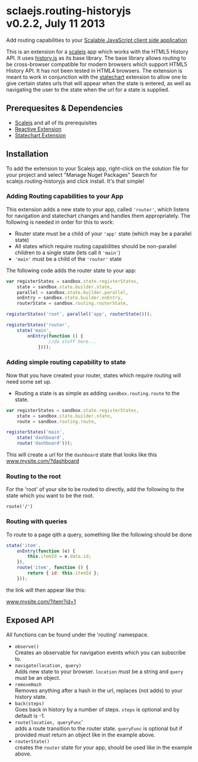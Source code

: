 sclaejs.routing-historyjs <br/> v0.2.2, July 11 2013
==================
Add routing capabilities to your [Scalable JavaScript client side application](https://github.com/lisovin/scalejs)

This is an extension for a [scalejs](https://github.com/lisovin/scalejs) app which works with the HTML5 History API.
It uses [history.js](https://github.com/browserstate/history.js) as its base library. The base library allows routing
to be cross-browser compatible for modern browsers which support HTML5 History API. It has not been tested in HTML4 browsers.
The extension is meant to work in conjunction with the [statechart](https://github.com/lisovin/scalejs.statechart-scion) 
extension to allow one to give certain states urls that will appear when the state is entered, as well as navigating
the user to the state when the url for a state is supplied.

## Prerequesites & Dependencies  

- [Scalejs](https://github.com/lisovin/scalejs) and all of its prerequisites 
- [Reactive Extension](https://github.com/lisovin/scalejs.reactive) 
- [Statechart Extension](https://github.com/lisovin/scalejs.statechart-scion) 

## Installation

To add the extension to your Scalejs app, right-click on the solution file for your project and select "Manage Nuget Packages"
Search for scalejs.routing-historyjs and click install. It's that simple!

### Adding Routing capabilities to your App

This extension adds a new state to your app, called `'router'`, which listens for navigation and statechart changes and handles them appropriately.
The following is needed in order for this to work:

- Router state must be a child of your `'app'` state (which may be a parallel state)
- All states which require routing capabilities should be non-parallel children to a single state (lets call it `'main'`)
- `'main'` must be a child of the `'router'` state

The following code adds the router state to your app:

``` javascript
var registerStates = sandbox.state.registerStates,
    state = sandbox.state.builder.state,
    parallel = sandbox.state.builder.parallel,
    onEntry = sandbox.state.builder.onEntry,
    routerState = sandbox.routing.routerState,

registerStates('root', parallel('app', routerState())); 

registerStates('router',
    state('main',
        onEntry(function () {
				//do stuff here...
			})));
```

### Adding simple routing capability to state

Now that you have created your router, states which require routing will need some set up.

- Routing a state is as simple as adding `sandbox.routing.route` to the state.

``` javascript
var registerStates = sandbox.state.registerStates,
    state = sandbox.state.builder.state,
    route = sandbox.routing.route,

registerStates('main',
    state('dashboard',
	route('dashboard')));
```

This will create a url for the `dashboard` state that looks like this
www.mysite.com/?dashboard

### Routing to the root

For the 'root' of your site to be routed to directly, add the following to the state which you want to be the root.

`route('/')`

### Routing with queries

To route to a page qith a query, something like the following should be done


``` javascript
state('item',
    onEntry(function (e) {
        this.itemId = e.data.id;
    }),
    route('item', function () {
        return { id: this.itemId };
    }));
```

the link will then appear like this:

www.mysite.com/?item?id=1


## Exposed API

All functions can be found under the 'routing' namespace.

- `observe()` <br/> Creates an observable for navigation events which you can subscribe to.
- `navigate(location, query)` <br/> Adds new state to your browser. `location` must be a string and `query` must be an object.
- `removeHash` <br/> Removes anything after a hash in the url, replaces (not adds) to your history state.
- `back(steps)` <br/> Goes back in history by a number of steps. `steps` is optional and by default is -1.
- `route(location, queryFunc`' <br/> adds a route transition to the router state. `queryFunc` is optional but if provided must return an object like in the example above.
- `routerState()` <br/> creates the `router` state for your app, should be used like in the example above.

